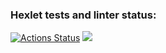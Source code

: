 ### Hexlet tests and linter status:
[![Actions Status](https://github.com/jenka-ej/frontend-project-46/workflows/hexlet-check/badge.svg)](https://github.com/jenka-ej/frontend-project-46/actions)
<a href="https://codeclimate.com/github/jenka-ej/frontend-project-46/maintainability"><img src="https://api.codeclimate.com/v1/badges/1cf1d7b05b20379e0301/maintainability" /></a>
